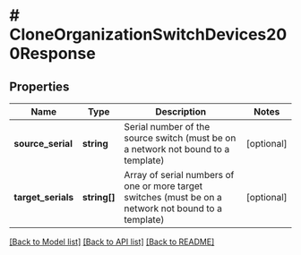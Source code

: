 # # CloneOrganizationSwitchDevices200Response

## Properties

Name | Type | Description | Notes
------------ | ------------- | ------------- | -------------
**source_serial** | **string** | Serial number of the source switch (must be on a network not bound to a template) | [optional]
**target_serials** | **string[]** | Array of serial numbers of one or more target switches (must be on a network not bound to a template) | [optional]

[[Back to Model list]](../../README.md#models) [[Back to API list]](../../README.md#endpoints) [[Back to README]](../../README.md)

